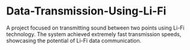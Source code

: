 # Data-Transmission-Using-Li-Fi
A project focused on transmitting sound between two points using Li-Fi technology. The system achieved extremely fast transmission speeds, showcasing the potential of Li-Fi data communication.
